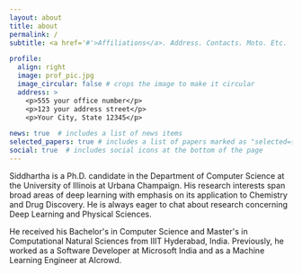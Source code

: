```yaml
---
layout: about
title: about
permalink: /
subtitle: <a href='#'>Affiliations</a>. Address. Contacts. Moto. Etc.

profile:
  align: right
  image: prof_pic.jpg
  image_circular: false # crops the image to make it circular
  address: >
    <p>555 your office number</p>
    <p>123 your address street</p>
    <p>Your City, State 12345</p>

news: true  # includes a list of news items
selected_papers: true # includes a list of papers marked as "selected={true}"
social: true  # includes social icons at the bottom of the page
---
```

 Siddhartha is a Ph.D. candidate in the Department of Computer Science at the University of Illinois at Urbana Champaign. 
 His research interests span broad areas of deep learning with emphasis on its application to Chemistry and Drug Discovery.
 He is always eager to chat about research concerning Deep Learning and Physical Sciences.

 He received his Bachelor's in Computer Science and Master's in Computational Natural Sciences from IIIT Hyderabad, India. 
 Previously, he worked as a Software Developer at Microsoft India and as a Machine Learning Engineer at AIcrowd. 
